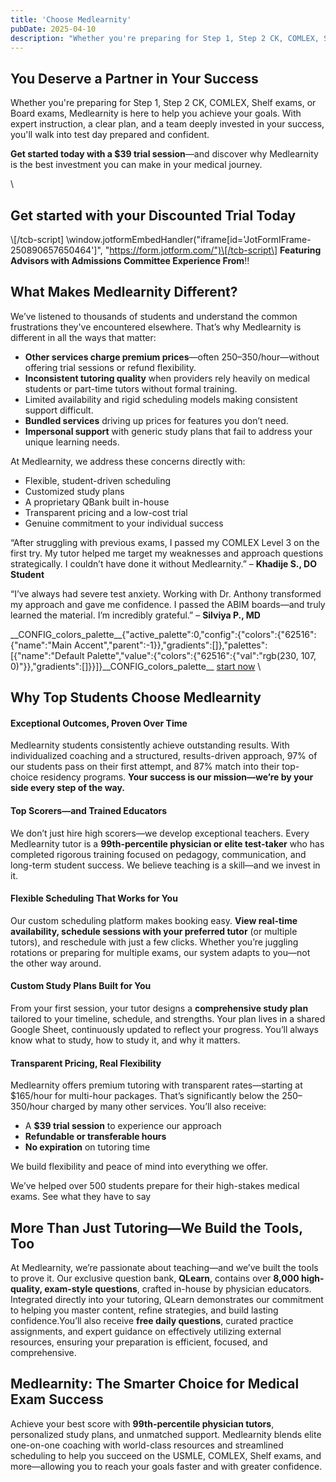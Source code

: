 ```yaml
---
title: 'Choose Medlearnity'
pubDate: 2025-04-10
description: "Whether you're preparing for Step 1, Step 2 CK, COMLEX, Shelf exams, or Board exams, Medlearnity is here to help you achieve your goals. With expert instru."
---
```


## You Deserve a Partner in Your Success

Whether you're preparing for Step 1, Step 2 CK, COMLEX, Shelf exams, or Board exams, Medlearnity is here to help you achieve your goals. With expert instruction, a clear plan, and a team deeply invested in your success, you'll walk into test day prepared and confident.

**Get started today with a $39 trial session**—and discover why Medlearnity is the best investment you can make in your medical journey.

\

## Get started with your Discounted Trial Today

\\[/tcb-script\] \window.jotformEmbedHandler("iframe\[id='JotFormIFrame-250890657650464'\]", "https://form.jotform.com/")\[/tcb-script\] **Featuring Advisors with Admissions Committee Experience From**!!

## What Makes Medlearnity Different?

We’ve listened to thousands of students and understand the common frustrations they've encountered elsewhere. That’s why Medlearnity is different in all the ways that matter:

- **Other services charge premium prices**—often $250–$350/hour—without offering trial sessions or refund flexibility.
- **Inconsistent tutoring quality** when providers rely heavily on medical students or part-time tutors without formal training.
- Limited availability and rigid scheduling models making consistent support difficult.
- **Bundled services** driving up prices for features you don’t need.
- **Impersonal support** with generic study plans that fail to address your unique learning needs.

At Medlearnity, we address these concerns directly with:

- Flexible, student-driven scheduling
- Customized study plans
- A proprietary QBank built in-house
- Transparent pricing and a low-cost trial
- Genuine commitment to your individual success

“After struggling with previous exams, I passed my COMLEX Level 3 on the first try. My tutor helped me target my weaknesses and approach questions strategically. I couldn’t have done it without Medlearnity.” – **Khadije S., DO Student**

“I’ve always had severe test anxiety. Working with Dr. Anthony transformed my approach and gave me confidence. I passed the ABIM boards—and truly learned the material. I’m incredibly grateful.” – **Silviya P., MD**

\_\_CONFIG_colors_palette\_\_{"active_palette":0,"config":{"colors":{"62516":{"name":"Main Accent","parent":-1}},"gradients":\[\]},"palettes":\[{"name":"Default Palette","value":{"colors":{"62516":{"val":"rgb(230, 107, 0)"}},"gradients":\[\]}}\]}\_\_CONFIG_colors_palette\_\_ [start now](#tve-jump-195b66f4066) \

## Why Top Students Choose Medlearnity

#### Exceptional Outcomes, Proven Over Time

Medlearnity students consistently achieve outstanding results. With individualized coaching and a structured, results-driven approach, 97% of our students pass on their first attempt, and 87% match into their top-choice residency programs. **Your success is our mission—we’re by your side every step of the way.**

#### Top Scorers—and Trained Educators

We don’t just hire high scorers—we develop exceptional teachers. Every Medlearnity tutor is a **99th-percentile physician or elite test-taker** who has completed rigorous training focused on pedagogy, communication, and long-term student success. We believe teaching is a skill—and we invest in it.

#### Flexible Scheduling That Works for You

Our custom scheduling platform makes booking easy. **View real-time availability, schedule sessions with your preferred tutor** (or multiple tutors), and reschedule with just a few clicks. Whether you’re juggling rotations or preparing for multiple exams, our system adapts to you—not the other way around.

#### Custom Study Plans Built for You

From your first session, your tutor designs a **comprehensive study plan** tailored to your timeline, schedule, and strengths. Your plan lives in a shared Google Sheet, continuously updated to reflect your progress. You’ll always know what to study, how to study it, and why it matters.

#### Transparent Pricing, Real Flexibility

Medlearnity offers premium tutoring with transparent rates—starting at $165/hour for multi-hour packages. That’s significantly below the $250–$350/hour charged by many other services. You’ll also receive:

- A **$39 trial session** to experience our approach
- **Refundable or transferable hours**
- **No expiration** on tutoring time

We build flexibility and peace of mind into everything we offer.

We’ve helped over 500 students prepare for their high-stakes medical exams. See what they have to say

## More Than Just Tutoring—We Build the Tools, Too

At Medlearnity, we’re passionate about teaching—and we’ve built the tools to prove it. Our exclusive question bank, **QLearn**, contains over **8,000 high-quality, exam-style questions**, crafted in-house by physician educators. Integrated directly into your tutoring, QLearn demonstrates our commitment to helping you master content, refine strategies, and build lasting confidence.You’ll also receive **free daily questions**, curated practice assignments, and expert guidance on effectively utilizing external resources, ensuring your preparation is efficient, focused, and comprehensive.

## Medlearnity: The Smarter Choice for Medical Exam Success

Achieve your best score with **99th-percentile physician tutors**, personalized study plans, and unmatched support. Medlearnity blends elite one-on-one coaching with world-class resources and streamlined scheduling to help you succeed on the USMLE, COMLEX, Shelf exams, and more—allowing you to reach your goals faster and with greater confidence.
